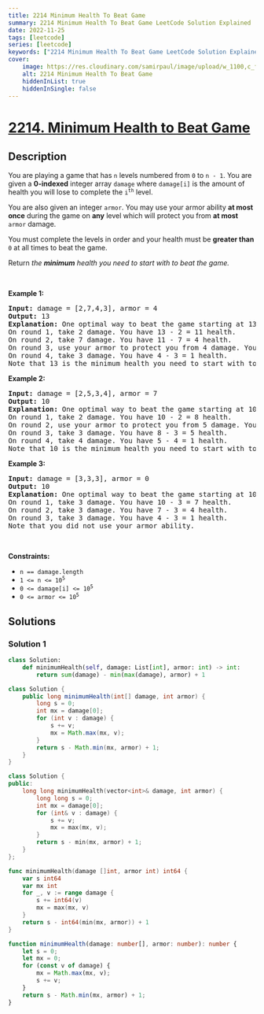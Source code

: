 ```yaml
---
title: 2214 Minimum Health To Beat Game
summary: 2214 Minimum Health To Beat Game LeetCode Solution Explained
date: 2022-11-25
tags: [leetcode]
series: [leetcode]
keywords: ["2214 Minimum Health To Beat Game LeetCode Solution Explained in all languages", "2214 Minimum Health To Beat Game", "LeetCode", "leetcode solution in Python3 C++ Java Go PHP Ruby Swift TypeScript Rust C# JavaScript C", "GeeksforGeeks", "InterviewBit", "Coding Ninjas", "HackerRank", "HackerEarth", "CodeChef", "TopCoder", "AlgoExpert", "freeCodeCamp", "Codeforces", "GitHub", "AtCoder", "Samir Paul"]
cover:
    image: https://res.cloudinary.com/samirpaul/image/upload/w_1100,c_fit,co_rgb:FFFFFF,l_text:Arial_75_bold:2214 Minimum Health To Beat Game - Solution Explained/problem-solving.webp
    alt: 2214 Minimum Health To Beat Game
    hiddenInList: true
    hiddenInSingle: false
---
```



# [2214. Minimum Health to Beat Game](https://leetcode.com/problems/minimum-health-to-beat-game)


## Description

<p>You are playing a game that has <code>n</code> levels numbered from <code>0</code> to <code>n - 1</code>. You are given a <strong>0-indexed</strong> integer array <code>damage</code> where <code>damage[i]</code> is the amount of health you will lose to complete the <code>i<sup>th</sup></code> level.</p>

<p>You are also given an integer <code>armor</code>. You may use your armor ability <strong>at most once</strong> during the game on <strong>any</strong> level which will protect you from <strong>at most</strong> <code>armor</code> damage.</p>

<p>You must complete the levels in order and your health must be <strong>greater than</strong> <code>0</code> at all times to beat the game.</p>

<p>Return <em>the <strong>minimum</strong> health you need to start with to beat the game.</em></p>

<p>&nbsp;</p>
<p><strong class="example">Example 1:</strong></p>

<pre>
<strong>Input:</strong> damage = [2,7,4,3], armor = 4
<strong>Output:</strong> 13
<strong>Explanation:</strong> One optimal way to beat the game starting at 13 health is:
On round 1, take 2 damage. You have 13 - 2 = 11 health.
On round 2, take 7 damage. You have 11 - 7 = 4 health.
On round 3, use your armor to protect you from 4 damage. You have 4 - 0 = 4 health.
On round 4, take 3 damage. You have 4 - 3 = 1 health.
Note that 13 is the minimum health you need to start with to beat the game.
</pre>

<p><strong class="example">Example 2:</strong></p>

<pre>
<strong>Input:</strong> damage = [2,5,3,4], armor = 7
<strong>Output:</strong> 10
<strong>Explanation:</strong> One optimal way to beat the game starting at 10 health is:
On round 1, take 2 damage. You have 10 - 2 = 8 health.
On round 2, use your armor to protect you from 5 damage. You have 8 - 0 = 8 health.
On round 3, take 3 damage. You have 8 - 3 = 5 health.
On round 4, take 4 damage. You have 5 - 4 = 1 health.
Note that 10 is the minimum health you need to start with to beat the game.
</pre>

<p><strong class="example">Example 3:</strong></p>

<pre>
<strong>Input:</strong> damage = [3,3,3], armor = 0
<strong>Output:</strong> 10
<strong>Explanation:</strong> One optimal way to beat the game starting at 10 health is:
On round 1, take 3 damage. You have 10 - 3 = 7 health.
On round 2, take 3 damage. You have 7 - 3 = 4 health.
On round 3, take 3 damage. You have 4 - 3 = 1 health.
Note that you did not use your armor ability.
</pre>

<p>&nbsp;</p>
<p><strong>Constraints:</strong></p>

<ul>
	<li><code>n == damage.length</code></li>
	<li><code>1 &lt;= n &lt;= 10<sup>5</sup></code></li>
	<li><code>0 &lt;= damage[i] &lt;= 10<sup>5</sup></code></li>
	<li><code>0 &lt;= armor &lt;= 10<sup>5</sup></code></li>
</ul>

## Solutions

### Solution 1

<!-- tabs:start -->

```python
class Solution:
    def minimumHealth(self, damage: List[int], armor: int) -> int:
        return sum(damage) - min(max(damage), armor) + 1
```

```java
class Solution {
    public long minimumHealth(int[] damage, int armor) {
        long s = 0;
        int mx = damage[0];
        for (int v : damage) {
            s += v;
            mx = Math.max(mx, v);
        }
        return s - Math.min(mx, armor) + 1;
    }
}
```

```cpp
class Solution {
public:
    long long minimumHealth(vector<int>& damage, int armor) {
        long long s = 0;
        int mx = damage[0];
        for (int& v : damage) {
            s += v;
            mx = max(mx, v);
        }
        return s - min(mx, armor) + 1;
    }
};
```

```go
func minimumHealth(damage []int, armor int) int64 {
	var s int64
	var mx int
	for _, v := range damage {
		s += int64(v)
		mx = max(mx, v)
	}
	return s - int64(min(mx, armor)) + 1
}
```

```ts
function minimumHealth(damage: number[], armor: number): number {
    let s = 0;
    let mx = 0;
    for (const v of damage) {
        mx = Math.max(mx, v);
        s += v;
    }
    return s - Math.min(mx, armor) + 1;
}
```

<!-- tabs:end -->

<!-- end -->
